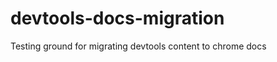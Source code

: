 devtools-docs-migration
=======================

Testing ground for migrating devtools content to chrome docs
